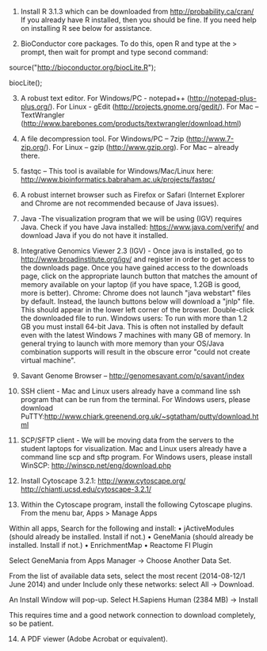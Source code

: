 1) Install R 3.1.3 which can be downloaded from http://probability.ca/cran/
If you already have R installed, then you should be fine.
If you need help on installing R see below for assistance.


2) BioConductor core packages. To do this, open R and type at the > prompt, then wait for prompt and type second command:

  source("http://bioconductor.org/biocLite.R");

  biocLite();


3) A robust text editor. For Windows/PC - notepad++ (http://notepad-plus-plus.org/). For Linux - gEdit (http://projects.gnome.org/gedit/). For Mac – TextWrangler (http://www.barebones.com/products/textwrangler/download.html)


4) A file decompression tool. For Windows/PC – 7zip (http://www.7-zip.org/). For Linux – gzip (http://www.gzip.org). For Mac – already there.


5) fastqc – This tool is available for Windows/Mac/Linux here: http://www.bioinformatics.babraham.ac.uk/projects/fastqc/


6) A robust internet browser such as Firefox or Safari (Internet Explorer and Chrome are not recommended because of Java issues).


7) Java -The visualization program that we will be using (IGV) requires Java. Check if you have Java installed: https://www.java.com/verify/ and download Java if you do not have it installed. 


8) Integrative Genomics Viewer 2.3 (IGV) - Once java is installed, go to http://www.broadinstitute.org/igv/ and register in order to get access to the downloads page. Once you have gained access to the downloads page, click on the appropriate launch button that matches the amount of memory available on your laptop (if you have space, 1.2GB is good, more is better). Chrome: Chrome does not launch "java webstart" files by default. Instead, the launch buttons below will download a "jnlp" file. This should appear in the lower left corner of the browser. Double-click the downloaded file to run. Windows users: To run with more than 1.2 GB you must install 64-bit Java. This is often not installed by default even with the latest Windows 7 machines with many GB of memory. In general trying to launch with more memory than your OS/Java combination supports will result in the obscure error "could not create virtual machine".


9) Savant Genome Browser – http://genomesavant.com/p/savant/index


10) SSH client - Mac and Linux users already have a command line ssh program that can be run from the terminal. For Windows users, please download PuTTY:http://www.chiark.greenend.org.uk/~sgtatham/putty/download.html


11) SCP/SFTP client - We will be moving data from the servers to the student laptops for visualization. Mac and Linux users already have a command line scp and sftp program. For Windows users, please install WinSCP: http://winscp.net/eng/download.php


12) Install Cytoscape 3.2.1: http://www.cytoscape.org/ 
http://chianti.ucsd.edu/cytoscape-3.2.1/


13) Within the Cytoscape program, install the following Cytoscape plugins. 
From the menu bar, Apps >  Manage Apps 

Within all apps, Search for the following and install:
  •	jActiveModules (should already be installed. Install if not.)
  •	GeneMania (should already be installed. Install if not.)
  •	EnrichmentMap
  •	Reactome FI Plugin 

Select GeneMania from Apps Manager → Choose Another Data Set. 

From the list of available data sets, select the most recent (2014-08-12/1 June 2014) and under Include only these networks: select All → Download. 

An Install Window will pop-up. Select H.Sapiens Human (2384 MB) → Install

This requires time and a good network connection to download completely, so be patient.


14) A PDF viewer (Adobe Acrobat or equivalent).
